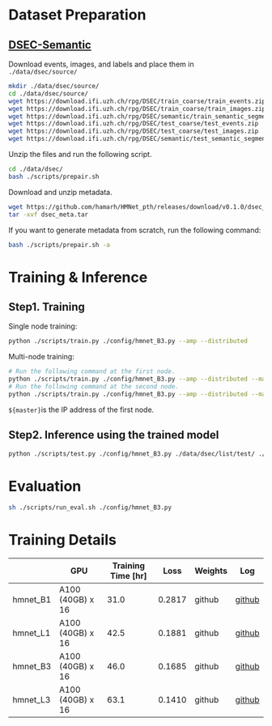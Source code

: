 # Dataset Preparation

## [DSEC-Semantic](https://dsec.ifi.uzh.ch/dsec-semantic/)

Download events, images, and labels and place them in `./data/dsec/source/`

```bash
mkdir ./data/dsec/source/
cd ./data/dsec/source/
wget https://download.ifi.uzh.ch/rpg/DSEC/train_coarse/train_events.zip
wget https://download.ifi.uzh.ch/rpg/DSEC/train_coarse/train_images.zip
wget https://download.ifi.uzh.ch/rpg/DSEC/semantic/train_semantic_segmentation.zip
wget https://download.ifi.uzh.ch/rpg/DSEC/test_coarse/test_events.zip
wget https://download.ifi.uzh.ch/rpg/DSEC/test_coarse/test_images.zip
wget https://download.ifi.uzh.ch/rpg/DSEC/semantic/test_semantic_segmentation.zip
```

Unzip the files and run the following script.

```bash
cd ./data/dsec/
bash ./scripts/prepair.sh
```

Download and unzip metadata.

```bash
wget https://github.com/hamarh/HMNet_pth/releases/download/v0.1.0/dsec_meta.tar
tar -xvf dsec_meta.tar
```

If you want to generate metadata from scratch, run the following command:

```bash
bash ./scripts/prepair.sh -a
```

# Training & Inference

## Step1. Training

Single node training:

```bash
python ./scripts/train.py ./config/hmnet_B3.py --amp --distributed
```

Multi-node training:

```bash
# Run the following command at the first node.
python ./scripts/train.py ./config/hmnet_B3.py --amp --distributed --master ${master} --node 1/2
# Run the following command at the second node.
python ./scripts/train.py ./config/hmnet_B3.py --amp --distributed --master ${master} --node 2/2
```

`${master}`is the IP address of the first node.

## Step2. Inference using the trained model

```bash
python ./scripts/test.py ./config/hmnet_B3.py ./data/dsec/list/test/ ./data/dsec/ --fast --speed_test
```

# Evaluation

```bash
sh ./scripts/run_eval.sh ./config/hmnet_B3.py
```

# Training Details

|  | GPU | Training Time [hr] | Loss | Weights | Log |
| --- | --- | --- | --- | --- | --- |
| hmnet_B1 | A100 (40GB) x 16 | 31.0 | 0.2817 | github | [github](https://github.com/hamarh/HMNet_pth/releases/download/v0.1.0/dsec_hmnet_B1.csv) |
| hmnet_L1 | A100 (40GB) x 16 | 42.5 | 0.1881 | github | [github](https://github.com/hamarh/HMNet_pth/releases/download/v0.1.0/dsec_hmnet_L1.csv) |
| hmnet_B3 | A100 (40GB) x 16 | 46.0 | 0.1685 | github | [github](https://github.com/hamarh/HMNet_pth/releases/download/v0.1.0/dsec_hmnet_B3.csv) |
| hmnet_L3 | A100 (40GB) x 16 | 63.1 | 0.1410 | github | [github](https://github.com/hamarh/HMNet_pth/releases/download/v0.1.0/dsec_hmnet_L3.csv) |
